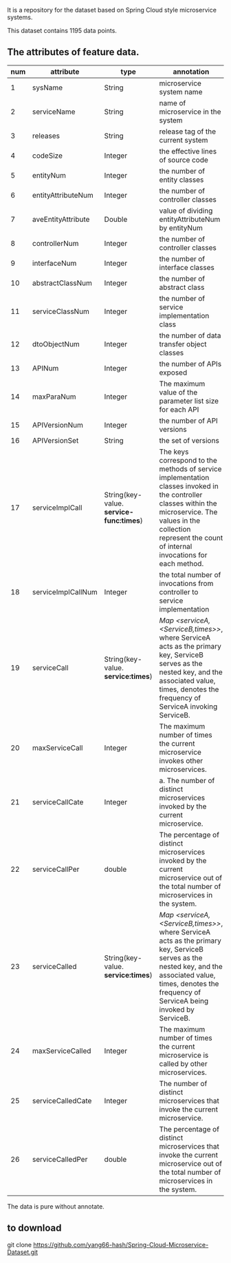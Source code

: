 It is a repository for the dataset based on Spring Cloud style microservice systems.

This dataset contains 1195 data points.

## The attributes of feature data.

| num  | attribute          | type                                      | annotation                                                   |
| ---- | ------------------ | ----------------------------------------- | ------------------------------------------------------------ |
| 1    | sysName            | String                                    | microservice system name                                     |
| 2    | serviceName        | String                                    | name of microservice in the system                           |
| 3    | releases           | String                                    | release tag of the current system                            |
| 4    | codeSize           | Integer                                   | the effective lines of source code                           |
| 5    | entityNum          | Integer                                   | the number of entity classes                                 |
| 6    | entityAttributeNum | Integer                                   | the number of controller classes                             |
| 7    | aveEntityAttribute | Double                                    | value of dividing entityAttributeNum by entityNum            |
| 8    | controllerNum      | Integer                                   | the number of controller classes                             |
| 9    | interfaceNum       | Integer                                   | the number of interface classes                              |
| 10   | abstractClassNum   | Integer                                   | the number of abstract class                                 |
| 11   | serviceClassNum    | Integer                                   | the number of service implementation class                   |
| 12   | dtoObjectNum       | Integer                                   | the number of data transfer object classes                   |
| 13   | APINum             | Integer                                   | the number of APIs exposed                                   |
| 14   | maxParaNum         | Integer                                   | The maximum value of the parameter list size for each API    |
| 15   | APIVersionNum      | Integer                                   | the number of API versions                                   |
| 16   | APIVersionSet      | String                                    | the set of versions                                          |
| 17   | serviceImplCall    | String(key-value. **service-func:times**) | The keys correspond to the methods of service implementation classes invoked in the controller classes within the microservice. The values in the collection represent the count of internal invocations for each method. |
| 18   | serviceImplCallNum | Integer                                   | the total number of invocations from controller to service implementation |
| 19   | serviceCall        | String(key-value. **service:times**)      | *Map <serviceA, <ServiceB,times>>*, where ServiceA acts as the primary key, ServiceB serves as the nested key, and the associated value, times, denotes the frequency of ServiceA invoking ServiceB. |
| 20   | maxServiceCall     | Integer                                   | The maximum number of times the current microservice invokes other microservices. |
| 21   | serviceCallCate    | Integer                                   | a.  The number of distinct microservices invoked by the current microservice. |
| 22   | serviceCallPer     | double                                    | The percentage of distinct microservices invoked by the current microservice out of the total number of microservices in the system. |
| 23   | serviceCalled      | String(key-value. **service:times**)      | *Map <serviceA, <ServiceB,times>>*, where ServiceA acts as the primary key, ServiceB serves as the nested key, and the associated value, times, denotes the frequency of ServiceA being invoked by ServiceB. |
| 24   | maxServiceCalled   | Integer                                   | The maximum number of times the current microservice is called by other microservices. |
| 25   | serviceCalledCate  | Integer                                   | The number of distinct microservices that invoke the current microservice. |
| 26   | serviceCalledPer   | double                                    | The percentage of distinct microservices that invoke the current microservice out of the total number of microservices in the system. |

The data is pure without annotate.

## to download

git clone https://github.com/yang66-hash/Spring-Cloud-Microservice-Dataset.git
